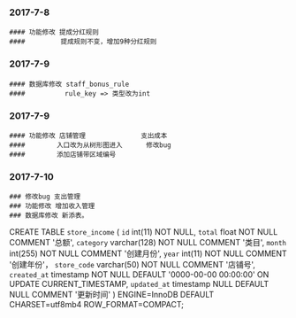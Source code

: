 ### 2017-7-8
	#### 功能修改 提成分红规则
	####         提成规则不变，增加9种分红规则

### 2017-7-9
	#### 数据库修改 staff_bonus_rule
	####          rule_key => 类型改为int

### 2017-7-9
	#### 功能修改 店铺管理 				支出成本
	####        入口改为从树形图进入		修改bug
	####        添加店铺带区域编号

### 2017-7-10
	### 修改bug 支出管理 
	### 功能修改 增加收入管理
	### 数据库修改 新添表。
CREATE TABLE `store_income` (
  `id` int(11) NOT NULL,
  `total` float NOT NULL COMMENT '总额',
  `category` varchar(128) NOT NULL COMMENT '类目',
  `month` int(255) NOT NULL COMMENT '创建月份',
  `year` int(11) NOT NULL COMMENT '创建年份'，
  `store_code` varchar(50) NOT NULL COMMENT '店铺号',
  `created_at` timestamp NOT NULL DEFAULT '0000-00-00 00:00:00' ON UPDATE CURRENT_TIMESTAMP,
  `updated_at` timestamp NULL DEFAULT NULL COMMENT '更新时间'
) ENGINE=InnoDB DEFAULT CHARSET=utf8mb4 ROW_FORMAT=COMPACT;